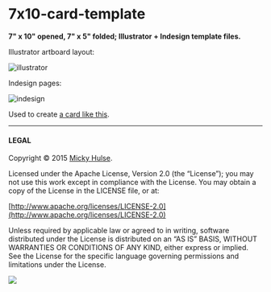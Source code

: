 # 7x10-card-template

**7" x 10" opened, 7" x 5" folded; Illustrator + Indesign template files.**

Illustrator artboard layout:

![illustrator](https://cloud.githubusercontent.com/assets/218624/11672115/705fab06-9dc2-11e5-9271-abb10615171c.png)

Indesign pages:

![indesign](https://cloud.githubusercontent.com/assets/218624/11672116/706132a0-9dc2-11e5-8791-9a64b7e2bc54.png)

Used to create [a card like this](https://www.behance.net/gallery/27441523/Open-House-Invitation).

---

#### LEGAL

Copyright © 2015 [Micky Hulse](http://mky.io).

Licensed under the Apache License, Version 2.0 (the “License”); you may not use this work except in compliance with the License. You may obtain a copy of the License in the LICENSE file, or at:

[http://www.apache.org/licenses/LICENSE-2.0](http://www.apache.org/licenses/LICENSE-2.0)

Unless required by applicable law or agreed to in writing, software distributed under the License is distributed on an “AS IS” BASIS, WITHOUT WARRANTIES OR CONDITIONS OF ANY KIND, either express or implied. See the License for the specific language governing permissions and limitations under the License.

<img src="https://github.global.ssl.fastly.net/images/icons/emoji/octocat.png">
